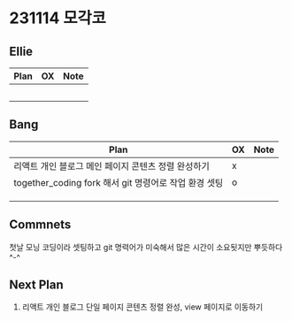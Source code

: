 # 231114 모각코

## Ellie

| Plan 	| OX 	| Note 	|
|------	|----	|------	|
|      	|    	|      	|
|      	|    	|      	|
|      	|    	|      	|
|      	|    	|      	|
|      	|    	|      	|



## Bang

| Plan 	| OX 	| Note 	|
|------	|----	|------	|
| 리액트 개인 블로그 메인 페이지 콘텐츠 정렬 완성하기     	|  x 	|      	|
| together_coding fork 해서 git 명령어로 작업 환경 셋팅     	|   o 	|      	|
|      	|    	|      	|
|      	|    	|      	|
|      	|    	|      	|



## Commnets
 첫날 모닝 코딩이라 셋팅하고 git 명력어가 미숙해서 많은 시간이 소요됫지만 뿌듯하다 ^-^
 
## Next Plan
 1. 리액트 개인 블로그 단일 페이지 콘텐츠 정렬 완성, view 페이지로 이동하기

